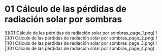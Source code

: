 # 01 Cálculo de las pérdidas de radiación solar por sombras
![](01 Cálculo de las pérdidas de radiación solar por sombras_page_1.png)
![](01 Cálculo de las pérdidas de radiación solar por sombras_page_2.png)
![](01 Cálculo de las pérdidas de radiación solar por sombras_page_3.png)
![](01 Cálculo de las pérdidas de radiación solar por sombras_page_4.png)

